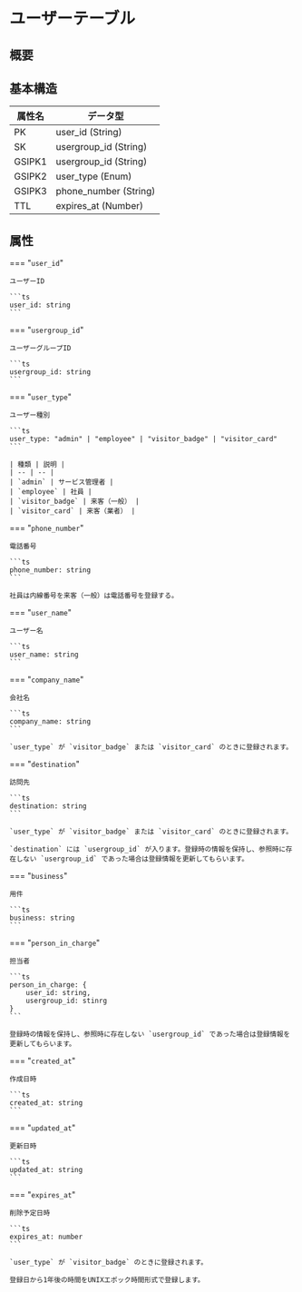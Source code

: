# ユーザーテーブル

## 概要

## 基本構造

| 属性名 | データ型 |
| -- | -- |
| PK | user_id (String) |
| SK | usergroup_id (String) |
| GSIPK1 | usergroup_id (String) |
| GSIPK2 | user_type (Enum) |
| GSIPK3 | phone_number (String) |
| TTL | expires_at (Number) |

## 属性

=== "`user_id`"

    ユーザーID

    ```ts
    user_id: string
    ```

=== "`usergroup_id`"

    ユーザーグループID

    ```ts
    usergroup_id: string
    ```

=== "`user_type`"

    ユーザー種別

    ```ts
    user_type: "admin" | "employee" | "visitor_badge" | "visitor_card"
    ```

    | 種類 | 説明 |
    | -- | -- |
    | `admin` | サービス管理者 |
    | `employee` | 社員 |
    | `visitor_badge` | 来客（一般） |
    | `visitor_card` | 来客（業者） |

=== "`phone_number`"

    電話番号

    ```ts
    phone_number: string
    ```

    社員は内線番号を来客（一般）は電話番号を登録する。

=== "`user_name`"

    ユーザー名

    ```ts
    user_name: string
    ```

=== "`company_name`"

    会社名

    ```ts
    company_name: string
    ```

    `user_type` が `visitor_badge` または `visitor_card` のときに登録されます。

=== "`destination`"

    訪問先

    ```ts
    destination: string
    ```

    `user_type` が `visitor_badge` または `visitor_card` のときに登録されます。

    `destination` には `usergroup_id` が入ります。登録時の情報を保持し、参照時に存在しない `usergroup_id` であった場合は登録情報を更新してもらいます。

=== "`business`"

    用件

    ```ts
    business: string
    ```

=== "`person_in_charge`"

    担当者

    ```ts
    person_in_charge: {
        user_id: string,
        usergroup_id: stinrg
    }
    ```

    登録時の情報を保持し、参照時に存在しない `usergroup_id` であった場合は登録情報を更新してもらいます。

=== "`created_at`"

    作成日時

    ```ts
    created_at: string
    ```

=== "`updated_at`"

    更新日時

    ```ts
    updated_at: string
    ```

=== "`expires_at`"

    削除予定日時

    ```ts
    expires_at: number
    ```

    `user_type` が `visitor_badge` のときに登録されます。

    登録日から1年後の時間をUNIXエポック時間形式で登録します。